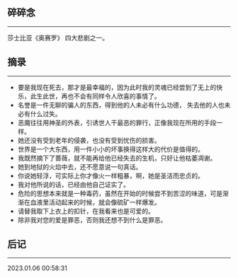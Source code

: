 ## 碎碎念
----


莎士比亚《奥赛罗》
四大悲剧之一。

## 摘录
----

* 要是我现在死去，那才是最幸福的，因为此时我的灵魂已经尝到了无上的快乐，此生此世，再也不会有同样令人欣喜的事情了。
* 名誉是一件无聊的骗人的东西，得到他的人未必有什么功德， 失去他的人也未必有什么过失。
* 恶魔往往用神圣的外表，引诱世人干最恶的罪行，正像我现在所用的手段一样。
* 她还没有受到老年的侵袭，也没有受到忧伤的损害。
* 世界是一个大东西，用一件小小的坏事换得这样大的代价是值得的。
* 我既然摘下了蔷薇，就不能再给他已经失去的生机，只好让他枯萎凋谢。
* 她到地狱的火焰中去，还不愿意说一句真话。
* 你说她轻浮，可实际上你才像火一样粗暴，啊，她是圣洁而忠贞的。
* 我对他所说的话，已经由他自己证实了。
* 危险的思想本来就是一种毒药，虽然在开始的时候尝不到苦涩的味道，可是渐渐在血液里活动起来的时候，就会像硫矿一样爆发。
* 请替我取下上衣上的扣针，在我看来也是可爱的。
* 除非我对您的爱是罪恶，否则我还想不到什么是罪恶。
  


## 后记
----
2023.01.06 00:58:31
